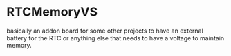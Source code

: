 # RTCMemoryVS
basically an addon board for some other projects to have an external battery for the RTC or anything else that needs to have a voltage to maintain memory. 
